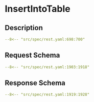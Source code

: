 # InsertIntoTable

## Description

```yaml
--8<-- "src/spec/rest.yaml:698:700"
```

## Request Schema

```yaml
--8<-- "src/spec/rest.yaml:1903:1918"
```
## Response Schema

```yaml
--8<-- "src/spec/rest.yaml:1919:1928"
```

